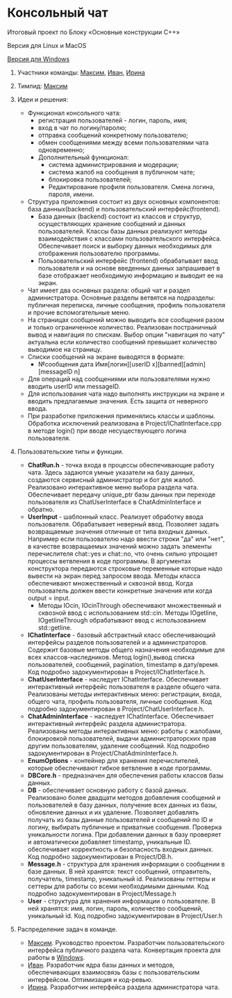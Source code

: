 # Консольный чат
Итоговый проект по Блоку «Основные конструкции C++»

Версия для Linux и MacOS

[Версия для Windows](https://github.com/MaksMN/ConsoleChatFP11/tree/WindowsVersionFP_1)

1. Участники команды: [Максим](https://github.com/MaksMN/ConsoleChatFP11), [Иван](https://github.com/ivanKispaj/ConsoleChatFP11), [Ирина](https://github.com/Fineralla/ConsoleChatFP11)
2. Тимлид: [Максим](https://github.com/MaksMN/ConsoleChatFP11)
3. Идеи и решения:
   - Функционал консольного чата:
     - регистрация пользователей - логин, пароль, имя;
     - вход в чат по логину/паролю;
     - отправка сообщений конкретному пользователю;
     - обмен сообщениями между всеми пользователями чата одновременно;
     - Дополнительный функционал:
       - система администрирования и модерации;
       - система жалоб на сообщения в публичном чате;
       - блокировка пользователей;
       - Редактирование профиля пользователя. Смена логина, пароля, имени.
   - Структура приложения состоит из двух основных компонентов: база данных(backend) и пользовательский интерфейс(frontend).
     - База данных (backend) состоит из классов и структур, осуществляющих хранение сообщений и данных пользователей. Классы базы данных реализуют методы взаимодействия с классами пользовательского интерфейса. Обеспечивает поиск и выборку данных необходимых для отображения пользователю программы.
     - Пользовательский интерфейс (frontend) обрабатывает ввод пользователя и на основе введенных данных запрашивает в базе отображает необходимую информацию и выводит ее на экран.
    - Чат имеет два основных раздела: общий чат и раздел администратора. Основные разделы ветвятся на подразделы: публичная переписка, личные сообщения, профиль пользователя и прочие вспомогательные меню.
    - На страницах сообщений можно выводить все сообщения разом и только ограниченное количество. Реализован постраничный вывод и навигация по спискам. Выбор опции "навигация по чату" актуальна если количество сообщений превышает количество выводимое на страницу.
    - Списки сообщений на экране выводятся в формате:
      - №сообщения дата Имя\[логин\]\[userID x\]\[banned\]\[admin\]\[messageID n\]
    - Для операций над сообщениями или пользователями нужно вводить userID или messageID.
    - Для использования чата надо выполнять инструкции на экране и вводить предлагаемые значения. Есть защита от неверного ввода.
    - При разработке приложения применялись классы и шаблоны. Обработка исключений реализована в Project/IChatInterface.cpp в методе login() при вводе несуществующего логина пользователя.

4. Пользовательские типы и функции.
   - **ChatRun.h** - точка входа в процессы обеспечивающие работу чата. Здесь задаются умные указатели на базу данных, создаются сервисный администратор и бот для жалоб. Реализовано интерактивное меню выбора раздела чата. Обеспечивает передачу unique_ptr базы данных при переходе пользователя из ChatUserInterface в ChatAdminInterface и обратно.
   - **UserInput** - шаблонный класс. Реализует обработку ввода пользователя. Обрабатывает неверный ввод. Позволяет задать возвращаемые значения отличные от типа входных данных. Например если пользователю надо ввести строки "да" или "нет", в качестве возвращаемых значений можно задать элементы перечислителя chat::yes и chat::no, что очень сильно упрощает процессы ветвления в коде программы. В аргументах конструктора передаются строковые переменные которые надо вывести на экран перед запросом ввода. Методы класса обеспечивают множественный и сквозной ввод. Когда пользователь должен ввести конкретные значения или когда output = input.
     - Методы IOcin, IOcinThrough обеспечивают множественный и сквозной ввод с использованием std::cin. Методы IOgetline, IOgetlineThrough обрабатывают ввод с использованием std::getline.
   - **IChatInterface** - базовый абстрактный класс обеспечивающий интерфейсы разделов пользователей и а администраторов. Содержит базовые методы общего назначения необходимые для всех классов-наследников. Метод login(),вывод списка пользователей, сообщений, pagination, timestamp в дату/время. Код подробно задокументирован в Project/IChatInterface.h.
   - **ChatUserInterface** - наследует IChatInterface. Обеспечивает интерактивный интерфейс пользователя в разделе общего чата. Реализованы методы интерактивных меню: регистрации, входа, общего чата, профиль пользователя, личные сообщения. Код подробно задокументирован в Project/ChatUserInterface.h.
   - **ChatAdminInterface** - наследует IChatInterface. Обеспечивает интерактивный интерфейс раздела администратора. Реализованы методы интерактивных меню: работы с жалобами, блокировкой пользователей, выдачи администраторских прав другим пользователям, удаление сообщений. Код подробно задокументирован в Project/ChatAdminInterface.h.
   - **EnumOptions** - контейнер для хранения перечислителей, которые обеспечивают гибкое ветвление в коде программы.
   - **DBCore.h** - предназначен для обеспечения работы классов базы данных.
   - **DB** - обеспечивает основную работу с базой данных. Реализовано более двадцати методов добавления сообщений и пользователей в базу данных, получение всех данных из базы, обновление данных и их удаление. Позволяет добавлять получать из базы данные пользователей и сообщений по ID и логину, выбирать публичные и приватные сообщения. Проверка уникальности логина. При добавлении данных в базу проверяет и автоматически добавляет timestamp, уникальные ID. обеспечивает корректность и безопасность входных данных. Код подробно задокументирован в Project/DB.h.
   - **Message.h** - структура для хранения информации о сообщении в базе данных. В ней хранятся: текст сообщений, отправитель, получатель, timestamp, уникальный id. Реализованы геттеры и сеттеры для работы со всеми необходимыми данными. Код подробно задокументирован в Project/Message.h
   - **User** - структура для хранения информации о пользователе. В ней хранятся: имя, логин, пароль, количество сообщений, уникальный id. Код подробно задокументирован в Project/User.h

5. Распределение задач в команде.
   - [Максим](https://github.com/MaksMN/ConsoleChatFP11). Руководство проектом. Разработчик пользовательского интерфейса публичного раздела чата. Конвертация проекта для работы в [Windows](https://github.com/MaksMN/ConsoleChatFP11/tree/Windows-version).
   - [Иван](https://github.com/ivanKispaj/ConsoleChatFP11). Разработчик ядра базы данных и методов, обеспечивающих взаимосвязь базы с пользовательским интерфейсом. Оптимизация и код-ревью.   
   - [Ирина](https://github.com/Fineralla/ConsoleChatFP11). Разработчик интерфейса раздела администратора чата.
